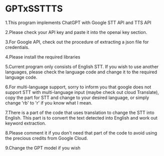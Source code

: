 # GPTxSSTTTS
1.This program implements ChatGPT with Google STT API and TTS API

2.Please check your API key and paste it into the openai key section.

3.For Google API, check out the procedure of extracting a json file for credentials.

4.Please install the required libraries

5.Current program only consists of English STT. If you wish to use another languages, please check the language code and change it to the required language code.

6.For multi-language support, sorry to inform you that google does not support STT with multi-language input (maybe check out cloud Translate), copy the part for STT and change to your desired language, or simply change 'rb' to 'r' if you know what I mean.

7.There is a part of the code that uses translation to change the STT into English. This part is to convert the text detected into English and work out keyword extraction. 

8.Please comment it if you don't need that part of the code to avoid using the precious credits from Google Cloud. 

9.Change the GPT model if you wish
